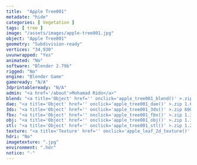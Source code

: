 ```yaml
---
title:  "Apple Tree001"
metadate: "hide"
categories: [ Vegetation ]
tags: [ tree ]
image: "/assets/images/apple-tree001.jpg"
object: "Apple Tree001"
geometry: "Subdivision-ready"
vertices: "34,930"
uvunwrapped: "Yes"
animated: "No"
software: "Blender 2.79b"
rigged: "No"
engine: "Blender Game"
gameready: "N/A"
3dprintableready: "N/A"
admin: "<a href='/about'>Mohamad Rido</a>"
blend: "<a title='Object' href='' onclick='apple_tree001_blend()' >.zip 18.5 MB</a>"
dae: "<a title='Object' href='' onclick='apple_tree001_dae()' >.zip 1.6 MB</a>"
3ds: "<a title='Object' href='' onclick='apple_tree001_3ds()' >.zip 698.6 kB</a>"
fbx: "<a title='Object' href='' onclick='apple_tree001_fbx()' >.zip 1.3 MB</a>"
obj: "<a title='Object' href='' onclick='apple_tree001_obj()' >.zip 1.1 MB</a>"
stl: "<a title='Object' href='' onclick='apple_tree001_stl()' >.zip 1.2 MB</a>"
texture: "<a title='Texture' href='' onclick='apple_leaf_2d_texture()' >appleleaf2d</a>"
hdri: "No"
imagetexture: ".jpg"
environment: ".hdr"
notice: "-"
---
```

